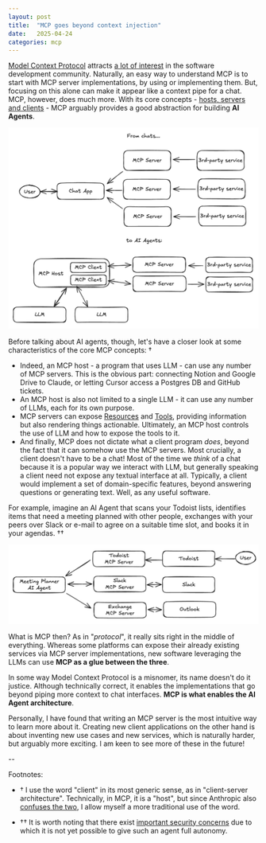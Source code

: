 ```yaml
---
layout: post
title:  "MCP goes beyond context injection"
date:   2025-04-24
categories: mcp
---
```


[Model Context Protocol](https://modelcontextprotocol.io/introduction) attracts
[a lot of interest](https://trends.google.com/trends/explore?date=today%203-m&q=mcp&hl=en-GB)
in the software development community. Naturally, an easy way to understand
MCP is to start with MCP server implementations, by using or implementing
them. But, focusing on this alone can make it appear like a context pipe for a
chat. MCP, however, does much more. With its core concepts - [hosts, servers
and clients](https://modelcontextprotocol.io/docs/concepts/architecture)  - MCP
arguably provides a good abstraction for building **AI Agents**.

![Chat vs Agent architecture with MCP](/assets/mcp/chat-vs-agent.png)

Before talking about AI agents, though, let's have a closer look at some
characteristics of the core MCP concepts: †

- Indeed, an MCP host - a program that uses LLM - can use any number of MCP
  servers. This is the obvious part: connecting Notion and Google Drive to
  Claude, or letting Cursor access a Postgres DB and GitHub tickets.
- An MCP host is also not limited to a single LLM - it can use any number of
  LLMs, each for its own purpose.
- MCP servers can expose
  [Resources](https://modelcontextprotocol.io/docs/concepts/resources) and
  [Tools](https://modelcontextprotocol.io/docs/concepts/tools), providing
  information but also rendering things actionable. Ultimately, an MCP host
  controls the use of LLM and how to expose the tools to it.
- And finally, MCP does not dictate what a client program *does*, beyond the
  fact that it can somehow use the MCP servers. Most crucially, a client
  doesn't have to be a chat! Most of the time we *think* of a chat because it
  is a popular way we interact with LLM, but generally speaking a client need
  not expose any textual interface at all. Typically, a client would implement
  a set of domain-specific features, beyond answering questions or generating
  text. Well, as any useful software.

For example, imagine an AI Agent that scans your Todoist lists, identifies
items that need a meeting planned with other people, exchanges with your peers
over Slack or e-mail to agree on a suitable time slot, and books it in your
agendas. ††

![Meeting Planner Agent](/assets/mcp/meeting-planner-agent.png)

What is MCP then? As in "*protocol*", it really sits right in the middle of
everything. Whereas some platforms can expose their already existing services
via MCP server implementations, new software leveraging the LLMs can use **MCP
as a glue between the three**.

In some way Model Context Protocol is a misnomer, its name doesn't do it
justice. Although technically correct, it enables the implementations that go
beyond piping more context to chat interfaces. **MCP is what enables the AI
Agent architecture**.

Personally, I have found that writing an MCP server is the most intuitive way
to learn more about it. Creating new client applications on the other hand is
about inventing new use cases and new services, which is naturally harder, but
arguably more exciting. I am keen to see more of these in the future!

--

Footnotes:

- † I use the word "client" in its most generic sense, as in "client-server
architecture". Technically, in MCP, it is a "host", but since Anthropic also
[confuses the two](https://modelcontextprotocol.io/clients), I allow myself a
more traditional use of the word.

- †† It is worth noting that there exist [important security
concerns](https://elenacross7.medium.com/%EF%B8%8F-the-s-in-mcp-stands-for-security-91407b33ed6b)
due to which it is not yet possible to give such an agent full autonomy.

